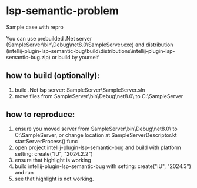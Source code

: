 # lsp-semantic-problem
Sample case with repro

You can use prebuilded .Net server (SampleServer\bin\Debug\net8.0\SampleServer.exe) and distribution (intellij-plugin-lsp-semantic-bug\build\distributions\intellij-plugin-lsp-semantic-bug.zip)
or build by yourself

## how to build (optionally):
1) build .Net lsp server: SampleServer\SampleServer.sln
2) move files from SampleServer\bin\Debug\net8.0\ to C:\SampleServer

## how to reproduce:
1) ensure you moved server from SampleServer\bin\Debug\net8.0\ to C:\SampleServer, or change location at SampleServerDescriptor.kt startServerProcess() func
2) open project intellij-plugin-lsp-semantic-bug and build with platform setting: create("IU", "2024.2.2")
3) ensure that highlight is working
4) build intellij-plugin-lsp-semantic-bug with setting: create("IU", "2024.3") and run
5) see that highlight is not working.
